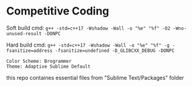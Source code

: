 # Competitive Coding

Soft build cmd: `g++ -std=c++17 -Wshadow -Wall -o "%e" "%f" -O2 -Wno-unused-result -DONPC` 

Hard build cmd: `g++ -std=c++17 -Wshadow -Wall -o "%e" "%f" -g -fsanitize=address -fsanitize=undefined -D_GLIBCXX_DEBUG -DONPC`

```
Color Scheme: Brogrammer
Theme: Adaptive Sublime Default
```

this repo containes essential files from "Sublime Text/Packages" folder
